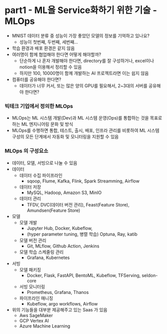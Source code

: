 # part1 - ML을 Service화하기 위한 기술 - MLOps 
- MNIST 데이터 분류 중 성능이 가장 좋았던 모델의 정보를 기억하고 있나요?
  - 성능이 첫번째, 두번째, 세번째...
- 학습 환경과 배포 환경은 같지 않음
- 여러명이 함께 협업해야 한다면 어떻게 해야할까?
  - 단순하게 나 혼자 개발해야 한다면, directory를 잘 구성하거나, excel이나 notion을 이용해서 정리할 수 있음
  - 하지만 100, 10000명이 함께 개발하는 AI 프로젝트라면 이는 쉽지 않음
- 컴퓨터를 공유해야 한다면?
  - 데이터가 너무 커서, 또는 많은 양의 GPU를 필요해서, 2~3대의 서버를 공유해야 한다면?

### 빅테크 기업에서 정의한 MLOps
- MLOps는 ML 시스템 개발(Dev)과 ML 시스템 운영(Ops)를 통합하는 것을 목표로하는 ML 엔지니어링 문화 및 방식
- MLOps를 수행하면 통합, 테스트, 출시, 배포, 인프라 관리를 비롯하여 ML 시스템 구성의 모든 단계에서 자동화 및 모니터링을 지원할 수 있음

### MLOps 의 구성요소
- 데이터, 모델, 서빙으로 나눌 수 있음
- 데이터
  - 데이터 수집 파이프라인
    - sqoop, Flume, Kafka, Flink, Spark Streamming, Airflow 
  - 데이터 저장
    - MySQL, Hadoop, Amazon S3, MinIO 
  - 데이터 관리 
    - TFDV, DVC(데이터 버전 관리), Feast(Feature Store), Amundsen(Feature Store)
- 모델
  - 모델 개발
    - Jupyter Hub, Docker, Kubeflow, 
    - (hyper parameter tuning, 병렬 학습) Optuna, Ray, katib 
  - 모델 버전 관리
    - Git, MLflow, Github Action, Jenkins
  - 모델 학습 스케줄링 관리
    - Grafana, Kubernetes
- 서빙 
  - 모델 패키징
    - Docker, Flask, FastAPI, BentoML, Kubeflow, TFServing, seldon-core
  - 서빙 모니터링
    - Prometheus, Grafana, Thanos
  - 파이프라인 매니징
    - Kubeflow, argo workflows, Airflow
- 위의 기능들을 대부분 제공해주고 있는 Saas 가 있음
  - Aws SageMaker
  - GCP Vertex AI
  - Azure Machine Learning